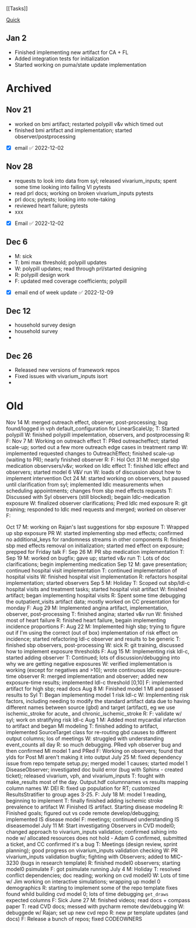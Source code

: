 [[Tasks]]

[Quick](Quick.md)
## Jan 2
- Finished implementing new artifact for CA + FL
- Added integration tests for initialization
- Started working on puma/state update implementation

# Archived
## Nov 21
- worked on bmi artifact; restarted polypill v&v which timed out
- finished bmi artifact and implementation; started observer/postprocessing
- [x] email ✅ 2022-12-02

## Nov 28
- requests to look into data from syl; released vivarium_inputs; spent some time looking into failing VI pytests
- read prl docs; working on broken vivarium_inputs pytests
- prl docs; pytests; looking into note-taking
- reviewed heart failure; pytests
- xxx
- [x] Email ✅ 2022-12-02

## Dec 6
- M: sick
- T: bmi max threshold; polypill updates
- W: polypill updates; read through prl/started designing
- R: polypill design work
- F: updated med coverage coefficients; polypill
- [x] email end of week update ✅ 2022-12-09

## Dec 12
- household survey design
- household survey
- 

## Dec 26
- Released new versions of framework repos
- Fixed issues with vivarium_inputs isort
- 

# Old
Nov 14	M: merged outreach effect, observer, post-processing; bug found/logged in vph default_configuration for LinearScaleUp;
T: Started polypill
W: finished polypill impelemtation, observers, and postprocessing
R: 
F: 
Nov 7	M: Working on outreach effect
T: PRed outreacheffect; started scale-up; sorted out a few more outreach edge cases in treatment ramp
W: implemented requested changes to OutreachEffect; finished scale-up (waiting to PR); nearly finished observer
R: 
F: Hol
Oct 31	M: merged sbp medication observsers/v&v; worked on ldlc effect
T: finished ldlc effect and observers; started model 6 V&V run
W: loads of discussion about how to implement intervention
Oct 24	M: started working on observers, but paused until clarification from syl; implemented ldlc measurements when scheduling appointments; changes from sbp med effects requests
T: Discussed with Syl observers (still blocked); begain ldlc-medication exposure
W: finalized observer clarifications; Pred ldlc med exposure
R: git training; responded to ldlc med requests and merged; worked on observer
F: 

Oct 17	M: working on Rajan's last suggestions for sbp exposure
T: Wrapped up sbp exposure PR
W: started implementing sbp med effects; confirmed no additional_keys for randomness streams in other components
R: finished sbp med effects removal on initialization; started med effect on exposure; prepped for Friday talk
F: 
Sep 26	M: PR sbp medication implementation
T: 
Sep 19	M: worked on bugfix; gave up; started v&v run
T: Lots of doc clarifications; begin implementing medication
Sep 12	M: gave presentation; continued hospital visit implementation
T: continued implementation of hospital visits
W: finished hospital visit implementation
R: refactors hospital implementation; started observers
Sep 5	M: Holiday
T: Scoped out sbp/ldl-c hospital visits and treatment tasks; started hospital visit artifact
W: finished artifact; began implementing hospital visits
R: Spent some time debugging the outpatient_visits artifact data; mostly worked on CC presentation for monday
F:
Aug 29	M: Implemented angina artifact, implementation, observer, post-processing
T: finished angina; started v&v run
W: finished most of heart failure
R: finished heart failure, begain implementing incidence proportions
F:
Aug 22	M: Implemented high sbp; trying to figure out if I'm using the correct (out of box) implementation of risk effect on incidence; started refactoring ldl-c observer and results to be generic
T: finished sbp observers, post-processing
W: sick
R: git training, discussed how to implement exposure thresholds
F: 
Aug 15	M: Implementing risk ldl-c, started adding observer
T: Continued; lots of discussion/debugging into why we are getting negative exposures
W: verified implementation is working (except for negatives and >10); wrote continuous ldlc exposure-time observer
R: merged implementation and observer; added new exposure-time results; implemented ldl-c threshold [0,10]
F: implemented artifact for high sbp; read docs
Aug 8	M: Finished model 1 MI and passed results to Syl
T: Began implementing model 1 risk ldl-c
W: Implementing risk factors, including needing to modify the standard artifact data due to having different names between source (gbd) and target (artifact), eg we use ischemic_stroke for acute_ and chronic_ischemic_stroke
R: 
F: validate w/ syl; work on stratifying risk ldl-c
Aug 1	M: Added most mycardial infarction to artifact and began MI modeling
T: finished adding to artifact, implemented SourceTarget class for re-routing gbd causes to different output columns; los of meetings
W: struggled with understanding event_counts all day
R: so much debugging. PRed vph observer bug and then confirmed MI model 1 and PRed
F: Working on observers; found that ylds for Post MI aren't making it into output
July 25	M: fixed dependency issue from repo tempate setup.py; merged model 1 causes; started model 1 DiseaseObserver; investigated doc build error (bug with Sphinx - created ticket); released vivarium, vph, and vivarium_inputs
T: fought with make_results most of the day. Output.hdf columnnames vs results mapping column names
W: DEI
R: fixed up population for RT; customized ResultsStratifier to group ages 3-25.
F: 
July 18	M: model 1 reading, beginning to implement
T: finally finished adding ischemic stroke prevalence to artifact
W: Finished IS artifact. Starting disease modeling
R: Finished goals; figured out vs code remote develop/debugging; implemented IS disease model
F: meetings; continued understanding IS diseasemodel
July 11	M: Start investigating Observers in CVD model0; changed approach to vivarium_inputs validation; confirmed sshing into node w/ allocated resources does not hold - Adam G confirmed, submitted a ticket, and CC confirmed it's a bug
T: Meetings (design review, sprint planning); good progress on vivarium_inputs validation checking
W: PR vivarium_inputs validation bugfix; fighting with Observers; added to MIC-3230 (bugs in research template)
R: finished model0 observers; starting model0 psimulate
F: got psimulate running
July 4	M: Holiday
T: resolved conflict dependencies; doc reading; working on cvd model0
W: Lots of time w/ Jim working on interactive simulations; wrapping up model 0 demographics
R: starting to implement some of the repo template fixes found whild building cvd model 0; lots of time debugging `get_draws` expected columns
F: Sick
June 27	M: finished videos; read docs + compass paper
T: read CVD docs; messed with pycharm remote dev/debugging
W: debuggede w/ Rajan; set up new cvd repo
R: new pr template updates (and docs)
F: Release a bunch of repos; fixed CODEOWNERS